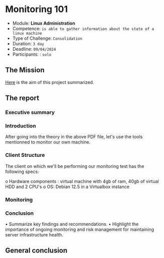 # Monitoring 101

- Module: **Linux Administration** 
- Competence: `is able to gather information about the state of a linux machine`
- Type of Challenge: `Consolidation`
- Duration: `3 day`
- Deadline: `09/04/2024`
- Participants: : `solo`

## The Mission

[Here](https://github.com/becodeorg/BXL-k4MK4r-2/blob/main/content/02-Linux/09-Projects/02-Monitoring_101.md) is the aim of this project summarized.

## The report

### Executive summary

### Introduction
After going into the theory in the above PDF file, let's use the tools mentionned to monitor our own machine.

### Client Structure 

The client on which we'll be performing our monitoring test has the following specs:

o	Hardware components : virtual machine with 4gb of ram, 40gb of virtual HDD and 2 CPU's
o	OS: Debian 12.5 in a Virtualbox instance

### Monitoring 




### Conclusion
•	Summarize key findings and recommendations.
•	Highlight the importance of ongoing monitoring and risk management for maintaining server infrastructure health.

## General conclusion
